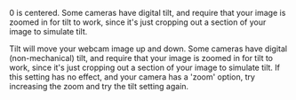 0 is centered.  Some cameras have digital tilt, and require that your image is zoomed in for tilt to work, since it's just cropping out a section of your image to simulate tilt.

Tilt will move your webcam image up and down.  Some cameras have digital (non-mechanical) tilt, and require that your image is zoomed in for tilt to work, since it's just cropping out a section of your image to simulate tilt.  If this setting has no effect, and your camera has a 'zoom' option, try increasing the zoom and try the tilt setting again.
